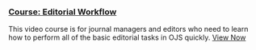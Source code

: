 
### <span class="fa fa-video" aria-hidden="true"></span> [Course: Editorial Workflow](#)

This video course is for journal managers and editors who need to learn how to perform all of the basic editorial tasks in OJS quickly. [View Now](#)
